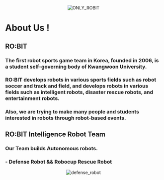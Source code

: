 <div align="center">
  <img src="https://github.com/RO-BIT-Intelligence-Robot-Team/.github/assets/66550892/72231510-433c-4d79-bad0-5860bae5eadc" alt="ONLY_ROBIT" />
</div>

# About Us !

## RO:BIT 
### The first robot sports game team in Korea, founded in 2006, is a student self-governing body of Kwangwoon University.

### RO:BIT develops robots in various sports fields such as robot soccer and track and field, and develops robots in various fields such as intelligent robots, disaster rescue robots, and entertainment robots.

### Also, we are trying to make many people and students interested in robots through robot-based events.

## RO:BIT Intelligence Robot Team 
### Our Team builds Autonomous robots.
### - Defense Robot && Robocup Rescue Robot
<div align="center">
  <img src=https://github.com/RO-BIT-Intelligence-Robot-Team/.github/assets/66550892/bdbee599-d2a2-4167-9f6a-ddf94794f1d0" alt="defense_robot" />
</div>




